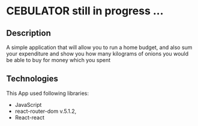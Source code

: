 # CEBULATOR still in progress ...


##  Description

A simple application that will allow you to run a home budget, and also sum your expenditure and show you how many kilograms of onions you would be able to buy for money which you spent


## Technologies

This App used following libraries:

-   JavaScript
-   react-router-dom v.5.1.2,
-   React-react
